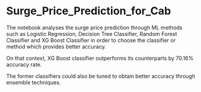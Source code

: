 # Surge_Price_Prediction_for_Cab

The notebook analyses the surge price prediction through ML methods such as Logistic Regression, Decision Tree Classifier, Random Forest Classifier and XG Boost Classifier 
in order to choose the classifier or method which provides better accuracy.

On that context, XG Boost classifier outperforms its counterparts by 70.16% accuracy rate.

The former classifiers could also be tuned to obtain better accuracy through ensemble techniques.
